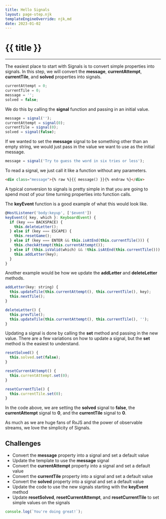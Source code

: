 ```yaml
---
title: Hello Signals
layout: page-step.njk
templateEngineOverride: njk,md
date: 2023-01-02
---
```


# {{ title }}
---

The easiest place to start with Signals is to convert simple properties into signals. In this step, we will convert the **message**, **currentAttempt**, **currentTile**, and **solved** properties into signals. 

```javascript
currentAttempt = 0;
currentTile = 0;
message = '';
solved = false;
```

We do this by calling the **signal** function and passing in an initial value. 

```javascript
message = signal('');
currentAttempt = signal(0);
currentTile = signal(0);
solved = signal(false);
```

If we wanted to set the **message** signal to be something other than an empty string, we would just pass in the value we want to use as the initial message.

```javascript
message = signal('Try to guess the word in six tries or less');
```

To read a signal, we just call it like a function without any parameters.

```html
<div class="message">{% raw %}{{ message() }}{% endraw %}</div>
```

A typical conversion to signals is pretty simple in that you are going to spend most of your time 
turning properties into function calls. 

The **keyEvent** function is a good example of what this would look like.

```javascript
@HostListener('body:keyup', ['$event'])
keyEvent({ key, which }: KeyboardEvent) {
  if (key === BACKSPACE) {
    this.deleteLetter();
  } else if (key === ESCAPE) {
    this.resetGame();
  } else if (key === ENTER && this.isAtEnd(this.currentTile())) {
    this.checkAttempt(this.currentAttempt());
  } else if (this.isValid(which) && !this.isAtEnd(this.currentTile())) {
    this.addLetter(key);
  }
}
```

Another example would be how we update the **addLetter** and **deleteLetter** methods.

```javascript
addLetter(key: string) {
  this.updateTile(this.currentAttempt(), this.currentTile(), key);
  this.nextTile();
}

deleteLetter() {
  this.prevTile();
  this.updateTile(this.currentAttempt(), this.currentTile(), '');
}
```

Updating a signal is done by calling the **set** method and passing in the new value. There are a few variations on how to update a signal, but the **set** method is the easiest to understand.

```javascript
resetSolved() {
  this.solved.set(false);
}

resetCurrentAttempt() {
  this.currentAttempt.set(0);
}

resetCurrentTile() {
  this.currentTile.set(0);
}
```

In the code above, we are setting the **solved** signal to **false**, the **currentAttempt** signal to **0**, and the **currentTile** signal to **0**. 

As much as we are huge fans of RxJS and the power of observable streams, we love the simplicity of Signals. 

## Challenges

- Convert the **message** property into a signal and set a default value
- Update the template to use the **message** signal
- Convert the **currentAttempt** property into a signal and set a default value
- Convert the **currentTile** property into a signal and set a default value
- Convert the **solved** property into a signal and set a default value
- Update the code to use the new signals starting with the **keyEvent** method
- Update **resetSolved**, **resetCurrentAttempt**, and **resetCurrentTile** to set simple values on the signals 

```javascript
console.log(`You're doing great!`);
```